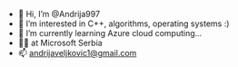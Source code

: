 - 👋 Hi, I’m @Andrija997
- 👀 I’m interested in C++, algorithms, operating systems :)
- 🌱 I’m currently learning Azure cloud computing...
- 👨‍💻 at Microsoft Serbia
- 📫 andrijaveljkovic1@gmail.com

<!---
Andrija997/Andrija997 is a ✨ special ✨ repository because its `README.md` (this file) appears on your GitHub profile.
You can click the Preview link to take a look at your changes.
--->
